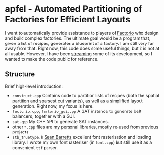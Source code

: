 # apfel - Automated Partitioning of Factories for Efficient Layouts

I want to automatically provide assistance to players of [Factorio](https://factorio.com/) who design and build complex factories. The ultimate goal would be a program that, given a list of recipes, generates a blueprint of a factory. I am still very far away from that. Right now, this code does some useful things, but it is not at all usable. However, I have been [streaming](https://www.twitch.tv/suyjuris) some of its development, so I wanted to make the code public for reference.

## Structure

Brief high-level introduction:

* `construct.cpp` Contains code to partition lists of recipes (both the spatial partition and sparsest cut variants), as well as a simplified layout generation. Right now, my focus is here.
* `factorio.cpp`, `factorio_gui.cpp` A SAT instance to generate belt balancers, together with a GUI.
* `sat.cpp` My C++ API to generate SAT instances.
* other `*.cpp` files are my personal libraries, mostly re-used from previous projects
* `stb_truetype.h` [Sean Barretts](https://github.com/nothings/stb/) excellent font rasterisation and loading library. I wrote my own font rasteriser (in `font.cpp`) but still use it as a convenient `ttf` parser.
